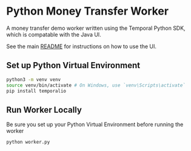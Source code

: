 # Python Money Transfer Worker
A money transfer demo worker written using the Temporal Python SDK, which is compatable with the Java UI.

See the main [README](../README.md) for instructions on how to use the UI.

## Set up Python Virtual Environment
```bash
python3 -m venv venv
source venv/bin/activate # On Windows, use `venv\Scripts\activate`
pip install temporalio
```

## Run Worker Locally
Be sure you set up your Python Virtual Environment before running the worker

```bash
python worker.py
```
